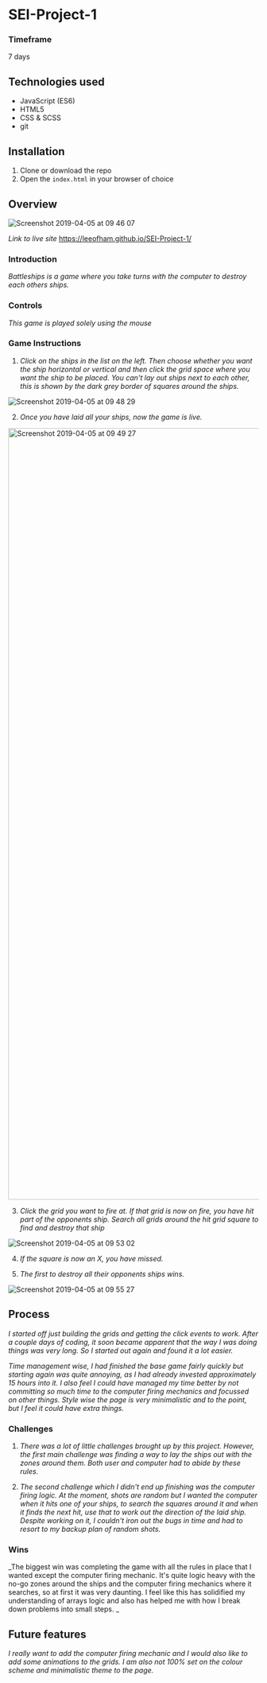 # SEI-Project-1

### Timeframe
7 days

## Technologies used

* JavaScript (ES6)
* HTML5
* CSS & SCSS
* git

## Installation

1. Clone or download the repo
1. Open the `index.html` in your browser of choice

## Overview

![Screenshot 2019-04-05 at 09 46 07](https://user-images.githubusercontent.com/42970647/55615607-b9263080-5787-11e9-8c9e-65526228b685.png)


_Link to live site_ https://leeofham.github.io/SEI-Project-1/

### Introduction
_Battleships is a game where you take turns with the computer to destroy each others ships._

### Controls
_This game is played solely using the mouse_

### Game Instructions
1. _Click on the ships in the list on the left. Then choose whether you want the ship horizontal or vertical and then click the grid space where you want the ship to be placed. You can't lay out ships next to each other, this is shown by the dark grey border of squares around the ships._

![Screenshot 2019-04-05 at 09 48 29](https://user-images.githubusercontent.com/42970647/55615707-fdb1cc00-5787-11e9-89f3-21005dd12b0f.png)

2. _Once you have laid all your ships, now the game is live._

<img width="1552" alt="Screenshot 2019-04-05 at 09 49 27" src="https://user-images.githubusercontent.com/42970647/55615849-68fb9e00-5788-11e9-944e-978805115ffd.png">

3. _Click the grid you want to fire at. If that grid is now on fire, you have hit part of the opponents ship. Search all grids around the hit grid square to find and destroy that ship_

![Screenshot 2019-04-05 at 09 53 02](https://user-images.githubusercontent.com/42970647/55615949-a5c79500-5788-11e9-8e5a-9e6686b14f6b.png)

4. _If the square is now an X, you have missed._

5. _The first to destroy all their opponents ships wins._

![Screenshot 2019-04-05 at 09 55 27](https://user-images.githubusercontent.com/42970647/55616099-fccd6a00-5788-11e9-89ca-abc34d08d034.png)

## Process
_I started off just building the grids and getting the click events to work. After a couple days of coding, it soon became apparent that the way I was doing things was very long. So I started out again and found it a lot easier._

_Time management wise, I had finished the base game fairly quickly but starting again was quite annoying, as I had already invested approximately 15 hours into it. I also feel I could have managed my time better by not committing so much time to the computer firing mechanics and focussed on other things. Style wise the page is very minimalistic and to the point, but I feel it could have extra things._

### Challenges
1. _There was a lot of little challenges brought up by this project. However, the first main challenge was finding a way to lay the ships out with the zones around them. Both user and computer had to abide by these rules._

1. _The second challenge which I didn't end up finishing was the computer firing logic. At the moment, shots are random but I wanted the computer when it hits one of your ships, to search the squares around it and when it finds the next hit, use that to work out the direction of the laid ship. Despite working on it, I couldn't iron out the bugs in time and had to resort to my backup plan of random shots._

### Wins
_The biggest win was completing the game with all the rules in place that I wanted except the computer firing mechanic. It's quite logic heavy with the no-go zones around the ships and the computer firing mechanics where it searches, so at first it was very daunting. I feel like this has solidified my understanding of arrays logic and also has helped me with how I break down problems into small steps. _

## Future features
_I really want to add the computer firing mechanic and I would also like to add some animations to the grids. I am also not 100% set on the colour scheme and minimalistic theme to the page._
